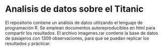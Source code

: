 # Analisis de datos sobre el Titanic
El repositorio contiene un análisis de datos utilizando el lenguaje de programación R. Se emplean documentos autoreproducibles en html para compartir los resultados. El archivo imagenes.rar contiene la base de datos de pasajeros con 1309 observaciones, para que se puedan replicar los resultados y prácticar.
